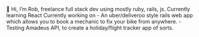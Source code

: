 👋 Hi, I’m Rob, freelance full stack dev using mostly ruby, rails, js.
Currently learning React
Currently working on - An uber/deliveroo style rails web app which allows you to book a mechanic to fix your bike from anywhere.
                     - Testing Amadeus API, to create a holiday/flight tracker app of sorts.
